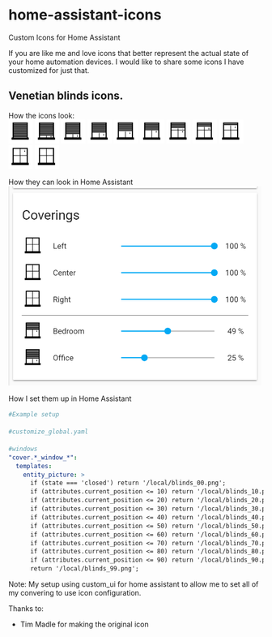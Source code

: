 # home-assistant-icons
Custom Icons for Home Assistant

If you are like me and love icons that better represent the actual state of your home automation devices.  I would like to share some icons I have customized for just that.

## Venetian blinds icons.
How the icons look:
<br/>
<img src="./icons/venetian-blinds/blinds_00.png" width="48">
<img src="./icons/venetian-blinds/blinds_10.png" width="48">
<img src="./icons/venetian-blinds/blinds_20.png" width="48">
<img src="./icons/venetian-blinds/blinds_30.png" width="48">
<img src="./icons/venetian-blinds/blinds_40.png" width="48">
<img src="./icons/venetian-blinds/blinds_50.png" width="48">
<img src="./icons/venetian-blinds/blinds_60.png" width="48">
<img src="./icons/venetian-blinds/blinds_70.png" width="48">
<img src="./icons/venetian-blinds/blinds_80.png" width="48">
<img src="./icons/venetian-blinds/blinds_90.png" width="48">
<img src="./icons/venetian-blinds/blinds_99.png" width="48">

How they can look in Home Assistant
<br/>
<img src="./readme/ha_coverings1.PNG" width="500">

How I set them up in Home Assistant
```yaml
#Example setup

#customize_global.yaml

#windows
"cover.*_window_*":
  templates:
    entity_picture: >
      if (state === 'closed') return '/local/blinds_00.png';
      if (attributes.current_position <= 10) return '/local/blinds_10.png';
      if (attributes.current_position <= 20) return '/local/blinds_20.png';
      if (attributes.current_position <= 30) return '/local/blinds_30.png';
      if (attributes.current_position <= 40) return '/local/blinds_40.png';
      if (attributes.current_position <= 50) return '/local/blinds_50.png';
      if (attributes.current_position <= 60) return '/local/blinds_60.png';
      if (attributes.current_position <= 70) return '/local/blinds_70.png';
      if (attributes.current_position <= 80) return '/local/blinds_80.png';
      if (attributes.current_position <= 90) return '/local/blinds_90.png';
      return '/local/blinds_99.png';
```
Note:
My setup using custom_ui for home assistant to allow me to set all of my convering to use icon configuration.

Thanks to:
- Tim Madle for making the original icon
